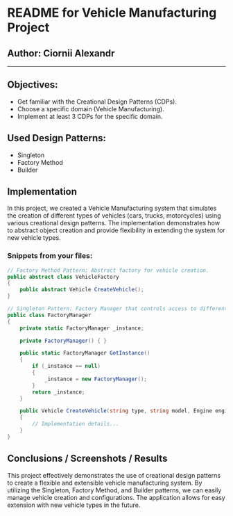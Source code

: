 # README for Vehicle Manufacturing Project

## Author: Ciornii Alexandr

----

## Objectives:

* Get familiar with the Creational Design Patterns (CDPs).
* Choose a specific domain (Vehicle Manufacturing).
* Implement at least 3 CDPs for the specific domain.

## Used Design Patterns:

* Singleton
* Factory Method
* Builder

## Implementation

In this project, we created a Vehicle Manufacturing system that simulates the creation of different types of vehicles (cars, trucks, motorcycles) using various creational design patterns. The implementation demonstrates how to abstract object creation and provide flexibility in extending the system for new vehicle types.

### Snippets from your files:

```csharp
// Factory Method Pattern: Abstract factory for vehicle creation.
public abstract class VehicleFactory
{
    public abstract Vehicle CreateVehicle();
}

// Singleton Pattern: Factory Manager that controls access to different factories.
public class FactoryManager
{
    private static FactoryManager _instance;

    private FactoryManager() { }

    public static FactoryManager GetInstance()
    {
        if (_instance == null)
        {
            _instance = new FactoryManager();
        }
        return _instance;
    }

    public Vehicle CreateVehicle(string type, string model, Engine engine)
    {
        // Implementation details...
    }
}
```
## Conclusions / Screenshots / Results
This project effectively demonstrates the use of creational design patterns to create a flexible and extensible vehicle manufacturing system. By utilizing the Singleton, Factory Method, and Builder patterns, we can easily manage vehicle creation and configurations. The application allows for easy extension with new vehicle types in the future.